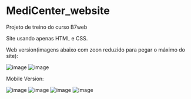 # MediCenter_website

Projeto de treino do curso B7web

Site usando apenas HTML e CSS.


Web version(imagens abaixo com zoon reduzido para pegar o máximo do site):


![image](https://user-images.githubusercontent.com/43038221/143934233-22d6fc84-fc81-48cf-ae4a-1a1092d1d9ad.png)
![image](https://user-images.githubusercontent.com/43038221/143934318-9f5a4f73-8cf2-4ff3-8cab-83a0245dc5db.png)


Mobile Version:





![image](https://user-images.githubusercontent.com/43038221/143934533-0f7a6ff0-9820-420a-b12b-a430c2904770.png)
![image](https://user-images.githubusercontent.com/43038221/143934714-bedb9a09-6e15-49fe-b0b8-647491d5f0e6.png)
![image](https://user-images.githubusercontent.com/43038221/143934774-924849ad-75b3-4ec2-ac63-e7880508ca06.png)
![image](https://user-images.githubusercontent.com/43038221/143934841-8be6faf7-76ad-4c8c-95c4-1e2e6a439258.png)

